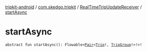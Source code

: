 [tripkit-android](../../index.md) / [com.skedgo.tripkit](../index.md) / [RealTimeTripUpdateReceiver](index.md) / [startAsync](./start-async.md)

# startAsync

`abstract fun startAsync(): Flowable<`[`Pair`](https://kotlinlang.org/api/latest/jvm/stdlib/kotlin/-pair/index.html)`<`[`Trip`](../../skedgo.tripkit.routing/-trip/index.md)`!, `[`TripGroup`](../../skedgo.tripkit.routing/-trip-group/index.md)`!>!>!`